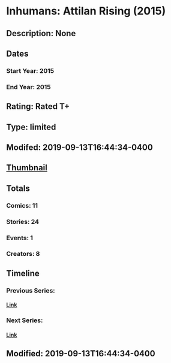 # Inhumans: Attilan Rising (2015)
## Description: None
## Dates
### Start Year: 2015
### End Year: 2015
## Rating: Rated T+
## Type: limited
## Modifed: 2019-09-13T16:44:34-0400
## [Thumbnail](http://i.annihil.us/u/prod/marvel/i/mg/1/b0/5638fd8867913.jpg)
## Totals
### Comics: 11
### Stories: 24
### Events: 1
### Creators: 8
## Timeline
### Previous Series: 
#### [Link]()
### Next Series: 
#### [Link]()
## Modified: 2019-09-13T16:44:34-0400